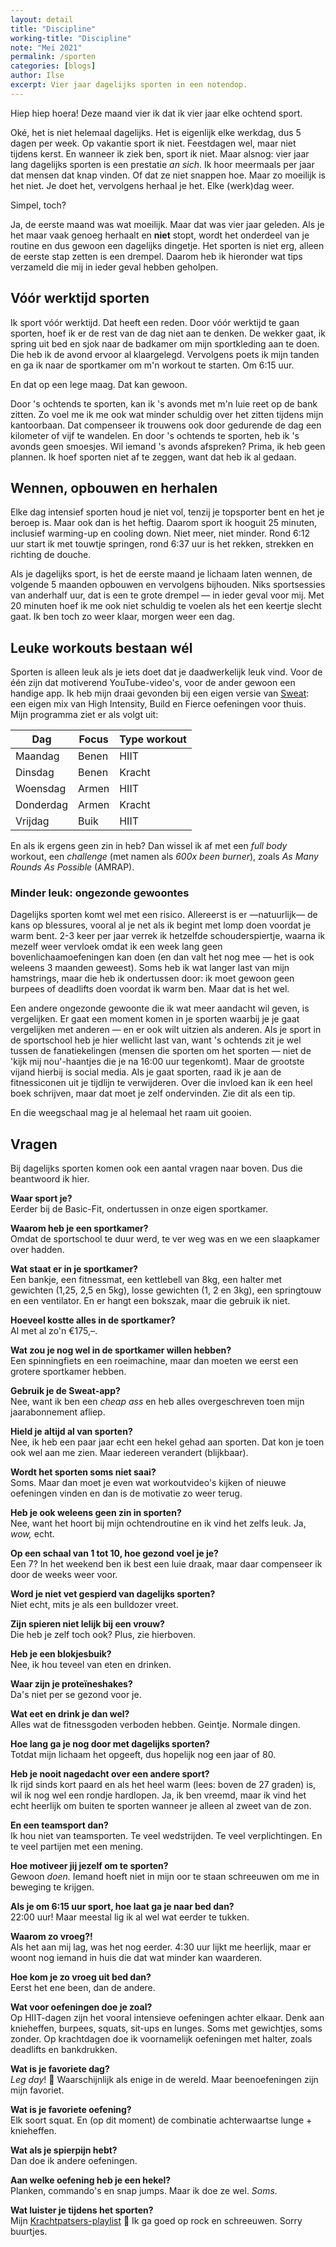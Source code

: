 ```yaml
---
layout: detail
title: "Discipline"
working-title: "Discipline"
note: "Mei 2021"
permalink: /sporten
categories: [blogs]
author: Ilse
excerpt: Vier jaar dagelijks sporten in een notendop.
---
```


Hiep hiep hoera! Deze maand vier ik dat ik vier jaar elke ochtend sport.

Oké, het is niet helemaal dagelijks. Het is eigenlijk elke werkdag, dus 5 dagen per week. Op vakantie sport ik niet. Feestdagen wel, maar niet tijdens kerst. En wanneer ik ziek ben, sport ik niet. Maar alsnog: vier jaar lang dagelijks sporten is een prestatie *an sich*. Ik hoor meermaals per jaar dat mensen dat knap vinden. Of dat ze niet snappen hoe. Maar zo moeilijk is het niet. Je doet het, vervolgens herhaal je het. Elke (werk)dag weer.

Simpel, toch?

Ja, de eerste maand was wat moeilijk. Maar dat was vier jaar geleden. Als je het maar vaak genoeg herhaalt en **niet** stopt, wordt het onderdeel van je routine en dus gewoon een dagelijks dingetje. Het sporten is niet erg, alleen de eerste stap zetten is een drempel. Daarom heb ik hieronder wat tips verzameld die mij in ieder geval hebben geholpen.

## Vóór werktijd sporten
Ik sport vóór werktijd. Dat heeft een reden. Door vóór werktijd te gaan sporten, hoef ik er de rest van de dag niet aan te denken. De wekker gaat, ik spring uit bed en sjok naar de badkamer om mijn sportkleding aan te doen. Die heb ik de avond ervoor al klaargelegd. Vervolgens poets ik mijn tanden en ga ik naar de sportkamer om m'n workout te starten. Om 6:15 uur.

En dat op een lege maag. Dat kan gewoon.

Door 's ochtends te sporten, kan ik 's avonds met m'n luie reet op de bank zitten. Zo voel me ik me ook wat minder schuldig over het zitten tijdens mijn kantoorbaan. Dat compenseer ik trouwens ook door gedurende de dag een kilometer of vijf te wandelen. En door 's ochtends te sporten, heb ik 's avonds geen smoesjes. Wil iemand 's avonds afspreken? Prima, ik heb geen plannen. Ik hoef sporten niet af te zeggen, want dat heb ik al gedaan.

## Wennen, opbouwen en herhalen
Elke dag intensief sporten houd je niet vol, tenzij je topsporter bent en het je beroep is. Maar ook dan is het heftig. Daarom sport ik hooguit 25 minuten, inclusief warming-up en cooling down. Niet meer, niet minder. Rond 6:12 uur start ik met touwtje springen, rond 6:37 uur is het rekken, strekken en richting de douche.

Als je dagelijks sport, is het de eerste maand je lichaam laten wennen, de volgende 5 maanden opbouwen en vervolgens bijhouden. Niks sportsessies van anderhalf uur, dat is een te grote drempel — in ieder geval voor mij. Met 20 minuten hoef ik me ook niet schuldig te voelen als het een keertje slecht gaat. Ik ben toch zo weer klaar, morgen weer een dag.

## Leuke workouts bestaan wél
Sporten is alleen leuk als je iets doet dat je daadwerkelijk leuk vind. Voor de één zijn dat motiverend YouTube-video's, voor de ander gewoon een handige app. Ik heb mijn draai gevonden bij een eigen versie van [Sweat](https://sweat.com/): een eigen mix van High Intensity, Build en Fierce oefeningen voor thuis. Mijn programma ziet er als volgt uit:

| Dag | Focus | Type workout |
|------|------|------|
| Maandag | Benen | HIIT |
| Dinsdag | Benen | Kracht |
| Woensdag | Armen | HIIT |
| Donderdag | Armen | Kracht |
| Vrijdag | Buik | HIIT |

En als ik ergens geen zin in heb? Dan wissel ik af met een *full body* workout, een *challenge* (met namen als *600x been burner*), zoals *As Many Rounds As Possible* (AMRAP).

### Minder leuk: ongezonde gewoontes
Dagelijks sporten komt wel met een risico. Allereerst is er —natuurlijk— de kans op blessures, vooral al je net als ik begint met lomp doen voordat je warm bent. 2-3 keer per jaar verrek ik hetzelfde schouderspiertje, waarna ik mezelf weer vervloek omdat ik een week lang geen bovenlichaamoefeningen kan doen (en dan valt het nog mee — het is ook weleens 3 maanden geweest). Soms heb ik wat langer last van mijn hamstrings, maar die heb ik ondertussen door: ik moet gewoon geen burpees of deadlifts doen voordat ik warm ben. Maar dat is het wel.

Een andere ongezonde gewoonte die ik wat meer aandacht wil geven, is vergelijken. Er gaat een moment komen in je sporten waarbij je je gaat vergelijken met anderen — en er ook wilt uitzien als anderen. Als je sport in de sportschool heb je hier wellicht last van, want 's ochtends zit je wel tussen de fanatiekelingen (mensen die sporten om het sporten — niet de 'kijk mij nou'-haantjes die je na 16:00 uur tegenkomt). Maar de grootste vijand hierbij is social media. Als je gaat sporten, raad ik je aan de fitnessiconen uit je tijdlijn te verwijderen. Over die invloed kan ik een heel boek schrijven, maar dat moet je zelf ondervinden. Zie dit als een tip.

En die weegschaal mag je al helemaal het raam uit gooien.

## Vragen
Bij dagelijks sporten komen ook een aantal vragen naar boven. Dus die beantwoord ik hier.

**Waar sport je?**\
Eerder bij de Basic-Fit, ondertussen in onze eigen sportkamer.

**Waarom heb je een sportkamer?**\
Omdat de sportschool te duur werd, te ver weg was en we een slaapkamer over hadden.

**Wat staat er in je sportkamer?**\
Een bankje, een fitnessmat, een kettlebell van 8kg, een halter met gewichten (1,25, 2,5 en 5kg), losse gewichten (1, 2 en 3kg), een springtouw en een ventilator. En er hangt een bokszak, maar die gebruik ik niet.

**Hoeveel kostte alles in de sportkamer?**\
Al met al zo'n €175,–.

**Wat zou je nog wel in de sportkamer willen hebben?**\
Een spinningfiets en een roeimachine, maar dan moeten we eerst een grotere sportkamer hebben.

**Gebruik je de Sweat-app?**\
Nee, want ik ben een *cheap ass* en heb alles overgeschreven toen mijn jaarabonnement afliep.

**Hield je altijd al van sporten?**\
Nee, ik heb een paar jaar echt een hekel gehad aan sporten. Dat kon je toen ook wel aan me zien. Maar iedereen verandert (blijkbaar).

**Wordt het sporten soms niet saai?**\
Soms. Maar dan moet je even wat workoutvideo's kijken of nieuwe oefeningen vinden en dan is de motivatie zo weer terug.

**Heb je ook weleens geen zin in sporten?**\
Nee, want het hoort bij mijn ochtendroutine en ik vind het zelfs leuk. Ja, *wow,* echt.

**Op een schaal van 1 tot 10, hoe gezond voel je je?**\
Een 7? In het weekend ben ik best een luie draak, maar daar compenseer ik door de weeks weer voor.

**Word je niet vet gespierd van dagelijks sporten?**\
Niet echt, mits je als een bulldozer vreet.

**Zijn spieren niet lelijk bij een vrouw?**\
Die heb je zelf toch ook? Plus, zie hierboven.

**Heb je een blokjesbuik?**\
Nee, ik hou teveel van eten en drinken.

**Waar zijn je proteïneshakes?**\
Da's niet per se gezond voor je.

**Wat eet en drink je dan wel?**\
Alles wat de fitnessgoden verboden hebben. Geintje. Normale dingen.

**Hoe lang ga je nog door met dagelijks sporten?**\
Totdat mijn lichaam het opgeeft, dus hopelijk nog een jaar of 80.

**Heb je nooit nagedacht over een andere sport?**\
Ik rijd sinds kort paard en als het heel warm (lees: boven de 27 graden) is, wil ik nog wel een rondje hardlopen. Ja, ik ben vreemd, maar ik vind het echt heerlijk om buiten te sporten wanneer je alleen al zweet van de zon.

**En een teamsport dan?**\
Ik hou niet van teamsporten. Te veel wedstrijden. Te veel verplichtingen. En te veel partijen met een mening.

**Hoe motiveer jij jezelf om te sporten?**\
Gewoon *doen.* Iemand hoeft niet in mijn oor te staan schreeuwen om me in beweging te krijgen.

**Als je om 6:15 uur sport, hoe laat ga je naar bed dan?**\
22:00 uur! Maar meestal lig ik al wel wat eerder te tukken.

**Waarom zo vroeg?!**\
Als het aan mij lag, was het nog eerder. 4:30 uur lijkt me heerlijk, maar er woont nog iemand in huis die dat wat minder kan waarderen.

**Hoe kom je zo vroeg uit bed dan?**\
Eerst het ene been, dan de andere.

**Wat voor oefeningen doe je zoal?**\
Op HIIT-dagen zijn het vooral intensieve oefeningen achter elkaar. Denk aan knieheffen, burpees, squats, sit-ups en lunges. Soms met gewichtjes, soms zonder. Op krachtdagen doe ik voornamelijk oefeningen met halter, zoals deadlifts en bankdrukken.

**Wat is je favoriete dag?**\
*Leg day*! 🦵 Waarschijnlijk als enige in de wereld. Maar beenoefeningen zijn mijn favoriet.

**Wat is je favoriete oefening?**\
Elk soort squat. En (op dit moment) de combinatie achterwaartse lunge + knieheffen.

**Wat als je spierpijn hebt?**\
Dan doe ik andere oefeningen.

**Aan welke oefening heb je een hekel?**\
Planken, commando's en snap jumps. Maar ik doe ze wel. *Soms.*

**Wat luister je tijdens het sporten?**\
Mijn [Krachtpatsers-playlist](https://open.spotify.com/playlist/3yOidrcRsB25IgOUyDdCU1?si=f444190b7ef64269) 💪 Ik ga goed op rock en schreeuwen. Sorry buurtjes.
